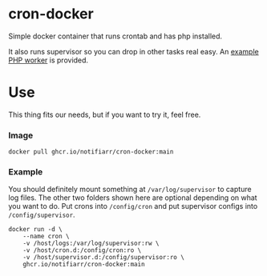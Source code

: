 # cron-docker
Simple docker container that runs crontab and has php installed.

It also runs supervisor so you can drop in other tasks real easy.
An [example PHP worker](https://github.com/Notifiarr/cron-docker/blob/main/supervisor/conf.d/php.worker) is provided.

# Use

This thing fits our needs, but if you want to try it, feel free.

### Image

```
docker pull ghcr.io/notifiarr/cron-docker:main
```

### Example

You should definitely mount something at `/var/log/supervisor` to capture log files.
The other two folders shown here are optional depending on what you want to do.
Put crons into `/config/cron` and put supervisor configs into `/config/supervisor`.

```
docker run -d \
    --name cron \
    -v /host/logs:/var/log/supervisor:rw \
    -v /host/cron.d:/config/cron:ro \
    -v /host/supervisor.d:/config/supervisor:ro \
    ghcr.io/notifiarr/cron-docker:main
```
